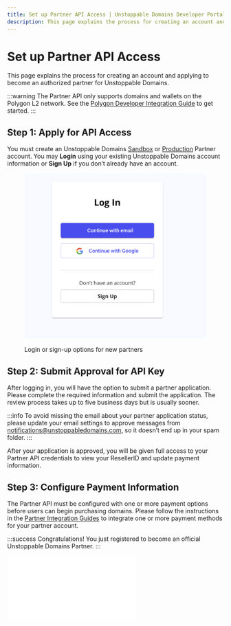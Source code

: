 ```yaml
---
title: Set up Partner API Access | Unstoppable Domains Developer Portal
description: This page explains the process for creating an account and applying to become an authorized partner for Unstoppable Domains.
---
```


# Set up Partner API Access

This page explains the process for creating an account and applying to become an authorized partner for Unstoppable Domains.

:::warning
The Partner API only supports domains and wallets on the Polygon L2 network. See the [Polygon Developer Integration Guide](/manage-domains/polygon-release-notes.md) to get started.
:::

## Step 1: Apply for API Access

You must create an Unstoppable Domains [Sandbox](https://www.ud-sandbox.com/partner-api-dashboard) or [Production](https://unstoppabledomains.com/partner-api-dashboard) Partner account. You may **Login** using your existing Unstoppable Domains account information or **Sign Up** if you don’t already have an account.

<figure>

![Login or sign-up options for new partners](/images/1.png '#width=60%;')

<figcaption>Login or sign-up options for new partners</figcaption>
</figure>

## Step 2: Submit Approval for API Key

After logging in, you will have the option to submit a partner application. Please complete the required information and submit the application. The review process takes up to five business days but is usually sooner.

:::info
To avoid missing the email about your partner application status, please update your email settings to approve messages from [notifications@unstoppabledomains.com](mailto:notifications@unstoppabledomains.com), so it doesn’t end up in your spam folder.
:::

After your application is approved, you will be given full access to your Partner API credentials to view your ResellerID and update payment information.

## Step 3: Configure Payment Information

The Partner API must be configured with one or more payment options before users can begin purchasing domains. Please follow the instructions in the [Partner Integration Guides](integration-paths.md) to integrate one or more payment methods for your partner account.

:::success Congratulations!
You just registered to become an official Unstoppable Domains Partner.
:::

<embed src="/snippets/_partner-survey-embed.md" />
